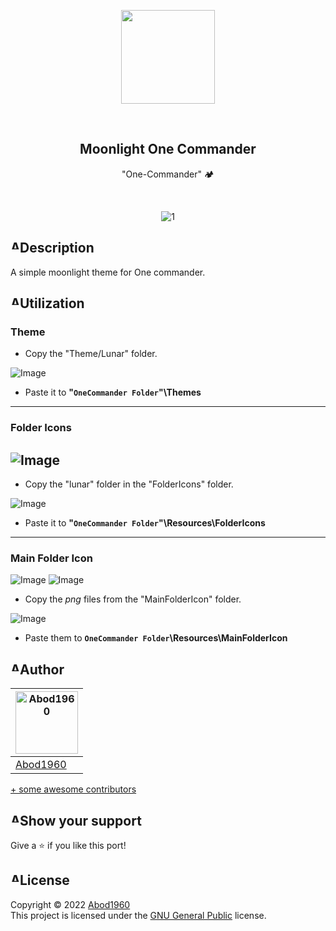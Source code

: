 <p align="center">
    <img src="https://i.imgur.com/nVXWcZJ.png" width = 150rem/>
</p>
<br>
<h2 align="center"> <b>Moonlight One Commander</b> </h2>
<p align="center">"One-Commander" 🏕
</p>

<br>
<div align="center">
  
![1](https://i.imgur.com/xIh4dig.png)

</div>

<h2 style="display: flex; flex-direction: row; justify-content: start;"> <img width="15px" alt="Abod1960" src="https://i.imgur.com/ZGdXKdI.png"> Description</h2>

A simple moonlight theme for One commander.

<h2 style="display: flex; flex-direction: row; justify-content: start;"> <img width="15px" alt="Abod1960" src="https://i.imgur.com/47tcmEc.png"> Utilization</h2>


### Theme


- Copy the "Theme/Lunar" folder.

![Image](https://i.imgur.com/bE9KkDN.png)

- Paste it to **"`OneCommander Folder`"\Themes**

---
### Folder Icons


![Image](https://i.imgur.com/zewltXC.png)
---
- Copy the "lunar" folder in the "FolderIcons" folder.

![Image](https://i.imgur.com/PJLix18.png)

- Paste it to **"`OneCommander Folder`"\Resources\FolderIcons**

---
### Main Folder Icon

![Image](https://i.imgur.com/gz8vVOC.png)    ![Image](https://i.imgur.com/V6HS6jQ.png)

- Copy the *png* files from the "MainFolderIcon" folder.

![Image](https://i.imgur.com/vux9soy.png)

- Paste them to **`OneCommander Folder`\Resources\MainFolderIcon**


  
<h2 style="display: flex; flex-direction: row; justify-content: start;"> <img width="15px" alt="Abod1960" src="https://i.imgur.com/eK12XXt.png"> Author</h2>




<a href="https://github.com/Abod1960" alt=""><img width="100" alt="Abod1960" src="https://avatars.githubusercontent.com/u/79435005?v=4"></a> |
--- |
<a alt="Abod1960" href="https://github.com/Abod1960">Abod1960</a> |


[+ some awesome contributors](https://github.com/Moonlight-color-theme/new-port-template/graphs/contributors)
  
<h2 style="display: flex; flex-direction: row; justify-content: start;"> <img width="15px" alt="Abod1960" src="https://i.imgur.com/NXaOnPt.png"> Show your support</h2>

Give a ⭐️ if you like this port!
  
<h2 style="display: flex; flex-direction: row; justify-content: start;"> <img width="15px" alt="Abod1960" src="https://i.imgur.com/8zmDXkV.png"> License</h2>

Copyright © 2022 [Abod1960](https://github.com/Abod1960)<br>
This project is licensed under the [GNU General Public](https://github.com/Moonlight-color-theme/One-Commander/blob/main/LICENSE) license.<br>
